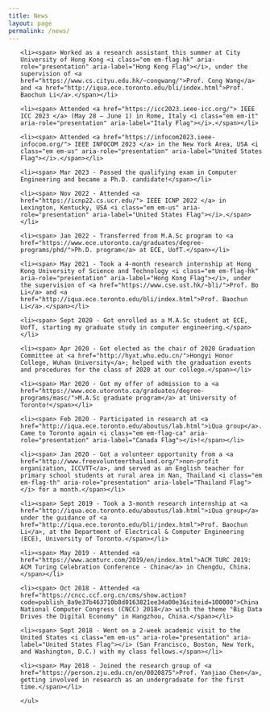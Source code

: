 ```yaml
---
title: News
layout: page
permalink: /news/
---
```

<div class="page-content wc-container">
    <ul class="posts">
 
    <li><span> Worked as a research assistant this summer at City University of Hong Kong <i class="em em-flag-hk" aria-role="presentation" aria-label="Hong Kong Flag"></i>, under the supervision of <a href="https://www.cs.cityu.edu.hk/~congwang/">Prof. Cong Wang</a> and <a href="http://iqua.ece.toronto.edu/bli/index.html">Prof. Baochun Li</a>.</span></li>

    <li><span> Attended <a href="https://icc2023.ieee-icc.org/"> IEEE ICC 2023 </a> (May 28 – June 1) in Rome, Italy <i class="em em-it" aria-role="presentation" aria-label="Italy Flag"></i>.</span></li>

    <li><span> Attended <a href="https://infocom2023.ieee-infocom.org/"> IEEE INFOCOM 2023 </a> in the New York Area, USA <i class="em em-us" aria-role="presentation" aria-label="United States Flag"></i>.</span></li>

    <li><span> Mar 2023 - Passed the qualifying exam in Computer Engineering and became a Ph.D. candidate!</span></li>

    <li><span> Nov 2022 - Attended <a href="https://icnp22.cs.ucr.edu/"> IEEE ICNP 2022 </a> in Lexington, Kentucky, USA <i class="em em-us" aria-role="presentation" aria-label="United States Flag"></i>.</span></li>

    <li><span> Jan 2022 - Transferred from M.A.Sc program to <a href="https://www.ece.utoronto.ca/graduates/degree-programs/phd/">Ph.D. program</a> at ECE, UofT.</span></li>

    <li><span> May 2021 - Took a 4-month research internship at Hong Kong University of Science and Technology <i class="em em-flag-hk" aria-role="presentation" aria-label="Hong Kong Flag"></i>, under the supervision of <a href="https://www.cse.ust.hk/~bli/">Prof. Bo Li</a> and <a href="http://iqua.ece.toronto.edu/bli/index.html">Prof. Baochun Li</a>.</span></li>

    <li><span> Sept 2020 - Got enrolled as a M.A.Sc student at ECE, UofT, starting my graduate study in computer engineering.</span></li>

    <li><span> Apr 2020 - Got elected as the chair of 2020 Graduation Committee at <a href="http://hyxt.whu.edu.cn/">Hongyi Honor College, Wuhan University</a>; helped with the graduation events and procedures for the class of 2020 at our college.</span></li>

    <li><span> Mar 2020 - Got my offer of admission to a <a href="https://www.ece.utoronto.ca/graduates/degree-programs/masc/">M.A.Sc graduate program</a> at University of Toronto!</span></li>

    <li><span> Feb 2020 - Participated in research at <a href="http://iqua.ece.toronto.edu/aboutus/lab.html">iQua group</a>. Came to Toronto again <i class="em em-flag-ca" aria-role="presentation" aria-label="Canada Flag"></i>!</span></li>

    <li><span> Jan 2020 - Got a volunteer opportunity from a <a href="http://www.freevolunteerthailand.org/">non-profit organization, ICCVTT</a>, and served as an English teacher for primary school students at rural area in Nan, Thailand <i class="em em-flag-th" aria-role="presentation" aria-label="Thailand Flag"></i> for a month.</span></li>

    <li><span> Sept 2019 - Took a 3-month research internship at <a href="http://iqua.ece.toronto.edu/aboutus/lab.html">iQua group</a> under the guidance of <a href="http://iqua.ece.toronto.edu/bli/index.html">Prof. Baochun Li</a>, at the Department of Electrical & Computer Engineering (ECE), University of Toronto.</span></li>

    <li><span> May 2019 - Attended <a href="https://www.acmturc.com/2019/en/index.html">ACM TURC 2019: ACM Turing Celebration Conference - China</a> in Chengdu, China.</span></li>

    <li><span> Oct 2018 - Attended <a href="https://cncc.ccf.org.cn/cms/show.action?code=publish_8a9e37b463710b8d0163821ee34a00e3&siteid=100000">China National Computer Congress (CNCC) 2018</a> with the theme "Big Data Drives the Digital Economy" in Hangzhou, China.</span></li>

    <li><span> Sept 2018 - Went on a 2-week academic visit to the United States <i class="em em-us" aria-role="presentation" aria-label="United States Flag"></i> (San Francisco, Boston, New York, and Washington, D.C.) with my class fellows.</span></li>

    <li><span> May 2018 - Joined the research group of <a href="https://person.zju.edu.cn/en/0020875">Prof. Yanjiao Chen</a>, getting involved in research as an undergraduate for the first time.</span></li>

    </ul>
</div>
